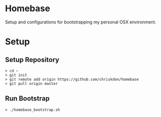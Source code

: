 # Homebase

Setup and configurations for bootstrapping my personal OSX environment.

# Setup

## Setup Repository
```
> cd ~
> git init
> git remote add origin https://github.com/chriskdon/homebase
> git pull origin master
```

## Run Bootstrap
```
> ./homebase_bootstrap.sh
```
